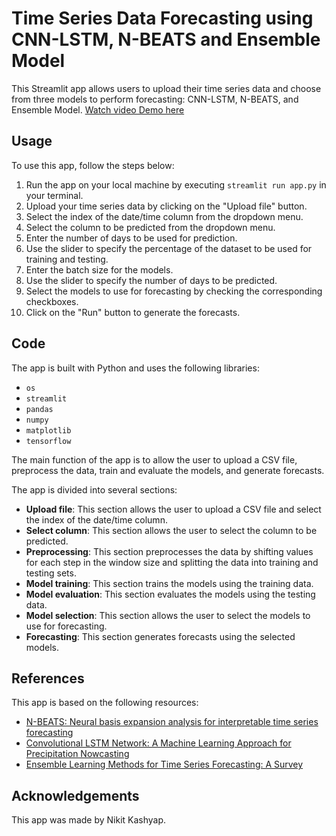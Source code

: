 # Time Series Data Forecasting using CNN-LSTM, N-BEATS and Ensemble Model
This Streamlit app allows users to upload their time series data and choose from three models to perform forecasting: CNN-LSTM, N-BEATS, and Ensemble Model.
[Watch video Demo here](https://www.linkedin.com/posts/activity-7017968597385822208-7cnn?utm_source=share&utm_medium=member_desktop)
## Usage
To use this app, follow the steps below:

1. Run the app on your local machine by executing `streamlit run app.py` in your terminal.
2. Upload your time series data by clicking on the "Upload file" button.
3. Select the index of the date/time column from the dropdown menu.
4. Select the column to be predicted from the dropdown menu.
5. Enter the number of days to be used for prediction.
6. Use the slider to specify the percentage of the dataset to be used for training and testing.
7. Enter the batch size for the models.
8. Use the slider to specify the number of days to be predicted.
9. Select the models to use for forecasting by checking the corresponding checkboxes.
10. Click on the "Run" button to generate the forecasts.
## Code
The app is built with Python and uses the following libraries:

* `os`
* `streamlit`
* `pandas`
* `numpy`
* `matplotlib`
* `tensorflow`

The main function of the app is to allow the user to upload a CSV file, preprocess the data, train and evaluate the models, and generate forecasts.

The app is divided into several sections:

* **Upload file**: This section allows the user to upload a CSV file and select the index of the date/time column.
* **Select column**: This section allows the user to select the column to be predicted.
* **Preprocessing**: This section preprocesses the data by shifting values for each step in the window size and splitting the data into training and testing sets.
* **Model training**: This section trains the models using the training data.
* **Model evaluation**: This section evaluates the models using the testing data.
* **Model selection**: This section allows the user to select the models to use for forecasting.
* **Forecasting**: This section generates forecasts using the selected models.
## References
This app is based on the following resources:
* [N-BEATS: Neural basis expansion analysis for interpretable time series forecasting](https://arxiv.org/abs/1905.10437)
* [Convolutional LSTM Network: A Machine Learning Approach for Precipitation Nowcasting](https://arxiv.org/abs/1506.04214)
* [Ensemble Learning Methods for Time Series Forecasting: A Survey](https://arxiv.org/abs/1910.06371)
## Acknowledgements
This app was made by Nikit Kashyap.
